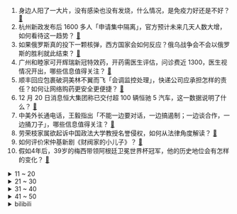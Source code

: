 1. 身边人阳了一大片，没有感染也没有发烧，什么情况，是免疫力好还是不好？ [:link:](https://www.zhihu.com/question/572857647)
2. 杭州新政发布后 1600 多人「申请集中隔离」，官方预计未来几天人数大增，如何看待这一趋势？ [:link:](https://www.zhihu.com/question/573969686)
3. 如果俄罗斯真的投下一颗核弹，西方国家会如何反应？俄乌战争会不会以俄罗斯的胜利就此结束？ [:link:](https://www.zhihu.com/question/573892650)
4. 广州和睦家可开辉瑞新冠特效药，开药需医生评估，问诊费近 1300，医生视情况开出，哪些信息值得关注？ [:link:](https://www.zhihu.com/question/574113881)
5. 顺丰回应包裹破洞美林不翼而飞「会调监控处理」，快递公司应承担怎样的责任？如何让网络购药更安全更便捷？ [:link:](https://www.zhihu.com/question/574110766)
6. 12 月 20 日消息恒大集团称已交付超 100 辆恒驰 5 汽车，这一数据说明了什么？ [:link:](https://www.zhihu.com/question/573391908)
7. 中美外长通电话，王毅指出「不能一边要对话，一边搞遏制；一边谈合作，一边捅刀子」，哪些信息值得关注？ [:link:](https://www.zhihu.com/question/574066896)
8. 劳荣枝家属欲起诉中国政法大学教授名誉侵权，如何从法律角度解读？ [:link:](https://www.zhihu.com/question/573765387)
9. 如何评价宋仲基新剧《财阀家的小儿子》？ [:link:](https://www.zhihu.com/question/567804223)
10. 假如4年后，39岁的梅西带领阿根廷卫冕世界杯冠军，他的历史地位会有怎样的变化？ [:link:](https://www.zhihu.com/question/573639310)
<details>
<summary>11 ~ 20</summary>

11. 黑龙江被抢药店老板已暂停免费发药，老板称「抢走了没一个人帮我们」，如何评价该事件？ [:link:](https://www.zhihu.com/question/573980257)
12. 香港大学教授金冬雁表示「新冠病毒变异率比流感低多了，全球疫情正在走向终结」，如何看待这一说法？ [:link:](https://www.zhihu.com/question/574101977)
13. 美国会骚乱最终报告发布，特别委员会建议禁止特朗普再任总统，其政治生涯是否就此终结？对美政坛将有何影响？ [:link:](https://www.zhihu.com/question/574117056)
14. 为什么很多人都讨厌「圣母型」的主角？ [:link:](https://www.zhihu.com/question/312020466)
15. 三个月内 130 多个奥密克戎亚分支从境外输入，阳康人员或有再次感染风险，还有哪些信息值得关注？ [:link:](https://www.zhihu.com/question/573606249)
16. 如何评价悬疑剧《回来的女儿》第 1-5 集？ [:link:](https://www.zhihu.com/question/574120431)
17. 2022 年 Steam 冬季特卖已开启，有哪些超值的游戏推荐？ [:link:](https://www.zhihu.com/question/573932947)
18. 如何评价悬疑惊悚日剧《弥留之国的爱丽丝》第二季？ [:link:](https://www.zhihu.com/question/573844326)
19. 转阴后会一直咳嗽，怎样理解「转阴后咳嗽是一个打扫战场过程」？如何有效缓解症状？ [:link:](https://www.zhihu.com/question/573780621)
20. 美国宣布向乌克兰提供大批军援，包括爱国者防空系统，俄军开始部署萨尔马特洲际弹道导弹，将对局势有何影响？ [:link:](https://www.zhihu.com/question/573721238)
</details>
<details>
<summary>21 ~ 30</summary>

21. 张文宏称近期重症多是因为感染率高，建议老年人每天吃两个鸡蛋，勤洗手、戴口罩、不聚集，哪些信息值得关注？ [:link:](https://www.zhihu.com/question/573976412)
22. 为什么长期假冒莫斯科大学教授的王晓伟最近被抛弃了？ [:link:](https://www.zhihu.com/question/572991331)
23. 如何看待因 iPhone 14 Plus 销量惨淡，明年苹果或将重新划分标准机型的功能价格？ [:link:](https://www.zhihu.com/question/573241270)
24. 中国驻芝加哥总领馆回赠埃文·凯尔的瓷器是什么来头，有什么特殊意义吗？ [:link:](https://www.zhihu.com/question/568028420)
25. 如何看待「浙江等多地宣布无症状和轻症可正常上班」？哪些信息需要关注？ [:link:](https://www.zhihu.com/question/573270084)
26. 《三体》到底有多惊艳？ [:link:](https://www.zhihu.com/question/352509340)
27. 退烧药厂商加班加点生产，多地实施拆零销售，布洛芬巨头股价逼近跌停，退烧药短缺何时缓解？ [:link:](https://www.zhihu.com/question/573468648)
28. 为什么感觉过了 30 岁后用什么护肤品都没效果了？ [:link:](https://www.zhihu.com/question/570425543)
29. 为什么大飞机航程远？ [:link:](https://www.zhihu.com/question/573354281)
30. 两节将至，怎样加强农村医疗救治？该如何提前布局？ [:link:](https://www.zhihu.com/question/573989469)
</details>
<details>
<summary>31 ~ 40</summary>

31. 为什么游戏电视越来越受年轻人青睐？选购时该重点关注什么？ [:link:](https://www.zhihu.com/question/574101164)
32. 如何看待马化腾对国内游戏行情的分析，表示腾讯要聚焦精品游戏？ [:link:](https://www.zhihu.com/question/573848056)
33. 2022 年面世的游戏中，有令你感到失望的吗？ [:link:](https://www.zhihu.com/question/572307828)
34. 你人生中第一台MP3是什么样的？带给你哪些难忘的回忆？ [:link:](https://www.zhihu.com/question/573891499)
35. 美媒曝光美军方「操纵网络舆论」，其社交平台成为「新冷战的武器」，有哪些信息值得注意？ [:link:](https://www.zhihu.com/question/573969479)
36. 世界上规模最小的航空公司有多小？ [:link:](https://www.zhihu.com/question/572817672)
37. 阿凡达世界中，人类怎么和纳威人在潘多拉星球和平共处？ [:link:](https://www.zhihu.com/question/573601203)
38. 普法战争后，普鲁士要怎样处置法国才能避免一战 ？ [:link:](https://www.zhihu.com/question/556369936)
39. 如何看待马化腾称「短视频会侵蚀游戏时间」，「腾讯游戏要聚焦精品」? [:link:](https://www.zhihu.com/question/573846903)
40. 如何看待黑龙江一社保局被指让市民在室外排队冻到发抖，热线回复若让进室内「会致办公人员感染，影响办公」？ [:link:](https://www.zhihu.com/question/573818599)
</details>
<details>
<summary>41 ~ 50</summary>

41. 德媒称德国汽车行业跟不上中国的发展，软件娱乐和自动驾驶等关键技术越发落后，如何看待此事？透露哪些信息？ [:link:](https://www.zhihu.com/question/574113902)
42. 一线门诊 10 天接诊 4000 多人未感染，医生称「提前打了干扰素」且接诊无重症，哪些信息值得关注？ [:link:](https://www.zhihu.com/question/574024341)
43. 貂蝉那么美，王允为什么不把她占为己有，而是把她献出使连环计？ [:link:](https://www.zhihu.com/question/365579996)
44. 如何理解著名作家蒋勋提到的“人本质上是孤独的”，你曾在什么时候感觉到自己真的很孤独？ [:link:](https://www.zhihu.com/question/573877138)
45. 梅西分享世界杯照片获赞 7200 万，创 Ins 最受欢迎照片纪录，如何看待梅西当下在体育界的影响力？ [:link:](https://www.zhihu.com/question/574014631)
46. 俄外交部批日本新安保战略「走上前所未有军事化之路」，会给亚太局势带来什么风险？ [:link:](https://www.zhihu.com/question/573973997)
47. 哪一个瞬间让你决定要跟这个人结婚？ [:link:](https://www.zhihu.com/question/567979026)
48. 美国「国会山骚乱」调查最终报告公布，特朗普被指参与多方共谋且「颠覆民主」，哪些信息值得注意？ [:link:](https://www.zhihu.com/question/574043333)
49. 如何评价许光汉主演的电影版《想见你》？ [:link:](https://www.zhihu.com/question/573577340)
50. 中方对余茂春、托德·斯坦恩采取反制裁措施，有哪些信息值得关注？ [:link:](https://www.zhihu.com/question/574002682)
</details><details>
<summary>bilibili</summary>

1. 《 北 京 烤 鸭 》 [:link:](//www.bilibili.com/video/BV1Ad4y1e7va)
2. 假STEAM把我们和B站告上法庭，索赔100万！？结果居然…… [:link:](//www.bilibili.com/video/BV1c24y1S7Rx)
3. 美国陆军如何在苏军服役？【硬核狠人44】 [:link:](//www.bilibili.com/video/BV1U84y147Rm)
4. 土豆这样做，我能吃一吨！ [:link:](//www.bilibili.com/video/BV1GW4y1M7FZ)
5. 2022，看见平凡微光 [:link:](//www.bilibili.com/video/BV1fd4y1Y7Uo)
6. 我给国家农业部写了封信 [:link:](//www.bilibili.com/video/BV1g24y1Q72H)
7. 致敬袁爷爷的模组《稻香》 [:link:](//www.bilibili.com/video/BV1BM411m7Ka)
8. 街头冻梨小摊的冻梨热饮！ [:link:](//www.bilibili.com/video/BV1qG411N7Uk)
9. 国风素人改造第一期：今天和老先生重回两千年前的杏坛 [:link:](//www.bilibili.com/video/BV1f14y1N7e5)
10. 变色油墨 [:link:](//www.bilibili.com/video/BV1Hg411J7z8)
<details>
<summary>11 ~ 20</summary>

11. 「英雄梦想」Argentina - 2022 [:link:](//www.bilibili.com/video/BV1te4y1L7uf)
12. 原来我只是一个简单的支教老师 [:link:](//www.bilibili.com/video/BV1RM41127KD)
13. 我算出了汤姆的毛有多少根？b站第一人 [:link:](//www.bilibili.com/video/BV168411n7fy)
14. 齁 甜 紫 薯 奶 冻 [:link:](//www.bilibili.com/video/BV1Ye4y1L75S)
15. 老师全阳了，学校快倒闭了，今天只有一个学生来上学...... [:link:](//www.bilibili.com/video/BV17e411c73A)
16. 这些难道不是全国统一的吗？ [:link:](//www.bilibili.com/video/BV1PR4y1678g)
17. 珍惜眼前人 [:link:](//www.bilibili.com/video/BV1eK411q718)
18. 新冠排痰的正确姿势！不费嗓子，1秒咳出 [:link:](//www.bilibili.com/video/BV1UW4y1T7gZ)
19. 今儿去打卡洛杉矶最高楼里的顶级和牛烤肉！这是我今年吃过最豪的饭！#OPPO Find N2# [:link:](//www.bilibili.com/video/BV1b84y1s7UF)
20. 🙂🙂🙂🙂🙂 [:link:](//www.bilibili.com/video/BV1wA411X7Qw)
</details>
<details>
<summary>21 ~ 30</summary>

21. 高中永远用不烂的作文素材 [:link:](//www.bilibili.com/video/BV1aD4y1h7Gs)
22. 都说原声才好，那就继续发原声版吧！没几个赞没人给币也不要紧了…… [:link:](//www.bilibili.com/video/BV1hg411J7yv)
23. 奥密克戎你牛波一，把姐烧到41…… [:link:](//www.bilibili.com/video/BV1K44y1f7Bi)
24. 战 术 核 打 击 ！【C4快乐阴人流#36】 [:link:](//www.bilibili.com/video/BV118411n7Wt)
25. 童年噩梦真的来了！被查尔斯小火车追杀！ [:link:](//www.bilibili.com/video/BV1LM411m7Eb)
26. 华莱士全系列25种单品大测评！究竟哪款最好吃？ [:link:](//www.bilibili.com/video/BV1FA411X7hz)
27. 他们居然把游戏里的餐厅搬了出来！甚至连NPC都完美复刻！ [:link:](//www.bilibili.com/video/BV1jG4y1J7DU)
28. 【年度书单】我的2022年度书单，文学类+历史类+哲学类+其他类 [:link:](//www.bilibili.com/video/BV1MG4y1J76L)
29. 时隔三年 终于回国了 [:link:](//www.bilibili.com/video/BV1c14y1P7AP)
30. 家人们，捡了一只猫，这可咋整 [:link:](//www.bilibili.com/video/BV1584y147Km)
</details>
<details>
<summary>31 ~ 40</summary>

31. VERNON 'Black Eye' Official MV [:link:](//www.bilibili.com/video/BV16g411t7fc)
32. 神秘北极圈，迷人的挪威，大自然的宠儿。 [:link:](//www.bilibili.com/video/BV1GV4y1c7nx)
33. 可能是全球第一的自助餐？龙虾鹅肝鱼子酱无限上！ 能吃回本吗？ [:link:](//www.bilibili.com/video/BV1Mv4y1X78Q)
34. 用布洛芬舞告别2022 [:link:](//www.bilibili.com/video/BV1Td4y1e76h)
35. 英国博主：中国放开了 老外怎么看 [:link:](//www.bilibili.com/video/BV1Te411c7jj)
36. 追到贼窝 [:link:](//www.bilibili.com/video/BV1R44y1Z7wY)
37. 这就是我变阳的四个阶段 [:link:](//www.bilibili.com/video/BV1f24y1D7EN)
38. 发烧...已经...无所谓了...《最 骚 营 销 号 45》 [:link:](//www.bilibili.com/video/BV1cg411b7YS)
39. “让 你 二 创，不 是 让 你 创 死 观 众 呀 喂！” [:link:](//www.bilibili.com/video/BV1UK411z7jo)
40. ［我的世界视觉盛宴］这2分半花了我250分钟！ [:link:](//www.bilibili.com/video/BV1LR4y167Ua)
</details>
<details>
<summary>41 ~ 50</summary>

41. [威神V/WayV]《Diamonds Only》Track Video [:link:](//www.bilibili.com/video/BV1U24y1U7fP)
42. 求问这个人会飞是真的吗？这个台词出自哪部动画？ [:link:](//www.bilibili.com/video/BV1Y44y1U7yW)
43. 七分害怕，三分期待，十分变态 [:link:](//www.bilibili.com/video/BV1sM411m7bT)
44. 哈哈哈，大番薯有没有谁知道？ [:link:](//www.bilibili.com/video/BV1E14y1E74u)
45. 你为什么抢不到退烧药？什么时候才能买到？10分钟击碎你的缺药焦虑！【洞察社会系列82】 [:link:](//www.bilibili.com/video/BV1z8411n7qZ)
46. 【照我以火】FC-EX1至8突袭 摆完挂机 简单好抄 [:link:](//www.bilibili.com/video/BV1914y1A7sn)
47. 回来带我走吧，我一直在原地 [:link:](//www.bilibili.com/video/BV1sg411J7Py)
48. 【原神】⚡愚 者 何 惧 终 焉⚡ [:link:](//www.bilibili.com/video/BV1xG4y1g7kS)
49. ⚡砸 坏 化 学 实 验 室⚡ [:link:](//www.bilibili.com/video/BV17g411J7V9)
50. 深圳.蜑家菜  厨子探店¥611 [:link:](//www.bilibili.com/video/BV1tR4y1674P)
</details>
<details>
<summary>51 ~ 60</summary>

51. 东北师傅太过分了！怎么能这样卖呢？这菜纯粹欺负外地人！｜真探来了 [:link:](//www.bilibili.com/video/BV12G4y1J7pv)
52. 大学老师原神开荒 [:link:](//www.bilibili.com/video/BV1UV4y1c7rw)
53. 年度嘴角落泪短片，我不信你能坚持看到最后一个！ [:link:](//www.bilibili.com/video/BV1UV4y1c7Hz)
54. 剑 魔 玩 家 免 疫 系 统 [:link:](//www.bilibili.com/video/BV1VA411X7Lf)
55. 阳了，但是嘴硬 [:link:](//www.bilibili.com/video/BV18g411J7j3)
56. 小爱同学你还好吗 [:link:](//www.bilibili.com/video/BV1LG4y1R7sC)
57. 真的有这么酥软吗? [:link:](//www.bilibili.com/video/BV1tg411J7ZN)
58. Sakura｜DV录像带 [:link:](//www.bilibili.com/video/BV1c84y1t7yW)
59. 哪只羊下的蛋？ [:link:](//www.bilibili.com/video/BV1Lg411J79E)
60. 凡新冠感染在发烧畏寒头痛身痛阶段，一定不要服用清热解毒类的中药，如连花清瘟、抗病毒颗粒等。应用散寒解表类中药，如荆防颗粒、小柴胡颗粒、风寒感冒颗粒等。特提醒！ [:link:](//www.bilibili.com/video/BV1wR4y1r76N)
</details>
<details>
<summary>61 ~ 70</summary>

61. 3片肥牛的日式盖饭，割不动中国人了【暗中观察263】IC实验室 [:link:](//www.bilibili.com/video/BV12D4y1774M)
62. 烤培根 将就吃 [:link:](//www.bilibili.com/video/BV1Fg411J7qW)
63. 谁不想家里有三个老师呢？教师之一家有三个老师是什么体验 [:link:](//www.bilibili.com/video/BV1jP4y1B7Px)
64. 本王从不跟病毒讲武德 [:link:](//www.bilibili.com/video/BV1GW4y1M7Gq)
65. 爱言叶Ⅳ(鹿乃xLONxHanser) [:link:](//www.bilibili.com/video/BV1Hg411J79a)
66. 俺们长大了，这一次，绝不会再让妈妈受伤 [:link:](//www.bilibili.com/video/BV1rM41127LG)
67. 曾经的山东拉面哥 [:link:](//www.bilibili.com/video/BV1gA411R7Qa)
68. 传承国粹经典，弘扬戏曲艺术！画脸谱 [:link:](//www.bilibili.com/video/BV1JA411X7dE)
69. 就乐意听点赛博坦星语言 [:link:](//www.bilibili.com/video/BV1ke4y1L7tc)
70. 这可能是我离梅西最远的一次，恭喜梅西夺得世界杯冠军！ [:link:](//www.bilibili.com/video/BV1iK411q72C)
</details>
<details>
<summary>71 ~ 80</summary>

71. 英国人如何看待中国人自己起的英文名？ [:link:](//www.bilibili.com/video/BV1LD4y1h7hT)
72. 各位同学们，等我妈骂完我，后再给同学们上课！ [:link:](//www.bilibili.com/video/BV1EG411M7Uh)
73. Unity个人独立游戏，求职作品 [:link:](//www.bilibili.com/video/BV1814y1A7eU)
74. 《关于我200w礼物拖到快400w发这件事》 [:link:](//www.bilibili.com/video/BV1f44y1Z7e2)
75. 胡说八道之后轻松多了 [:link:](//www.bilibili.com/video/BV1RA41197DM)
76. 全程高能 || 失街亭，一步不能走错的弱者悲哀 [:link:](//www.bilibili.com/video/BV1C24y1U75H)
77. 克苏鲁神话，「食腐之蛆」变成人，地下魔窟祖传《魔宴》 [:link:](//www.bilibili.com/video/BV1A8411H7Cp)
78. 曾经重装骑行独闯西藏阿里，在奥密克戎面前依然不堪一击 [:link:](//www.bilibili.com/video/BV1c14y1P7v5)
79. “缺德动物在这里！” [:link:](//www.bilibili.com/video/BV13R4y1r7NR)
80. "把女孩带来，债务便一笔勾销"——Bioshock infinite [:link:](//www.bilibili.com/video/BV1aG4y1J77m)
</details>
<details>
<summary>81 ~ 90</summary>

81. 【喜哥】有点亲情，但并不多 [:link:](//www.bilibili.com/video/BV1rK411q7sj)
82. 新概念复习 [:link:](//www.bilibili.com/video/BV1nA411X7gd)
83. 其实 他整蛊也成功过… [:link:](//www.bilibili.com/video/BV1tG4y1J7iy)
84. 当我们成为武器大师！ [:link:](//www.bilibili.com/video/BV1P24y1S7GF)
85. “赐我一场名为东百的梦” [:link:](//www.bilibili.com/video/BV1GG4y1J7Bj)
86. 【扁豆】中国最火县委书记！没有之一，上任一年干成全国模范，家喻户晓《焦裕禄》 [:link:](//www.bilibili.com/video/BV15K411673X)
87. 1技能三种随机音效，2技能两种随机音效，李白世冠新皮肤是荣耀典藏？ [:link:](//www.bilibili.com/video/BV1F84y1t7RZ)
88. 脸都气歪了！这就是把负反馈做到极致的跑酷游戏 [:link:](//www.bilibili.com/video/BV1Ge4y1j7Lk)
89. 阿根廷是个什么国家？ [:link:](//www.bilibili.com/video/BV1i44y1d7zL)
90. 【原神】3.3你不得不知道的三个小技巧 [:link:](//www.bilibili.com/video/BV1Ee411c7c6)
</details>
<details>
<summary>91 ~ 100</summary>

91. 谁又能规划好自己的人生呢 [:link:](//www.bilibili.com/video/BV158411H7SG)
92. 【原神MMD】接住，一定要接住！ [:link:](//www.bilibili.com/video/BV18R4y167bh)
93. 战 狠 I I I [:link:](//www.bilibili.com/video/BV1LV4y1w7Ug)
94. 新冠转阴后千万不要放松警惕！ [:link:](//www.bilibili.com/video/BV1p24y1S7t2)
95. 经典重温——因为孩子高兴，所以我高兴。 [:link:](//www.bilibili.com/video/BV1q44y1U7pB)
96. 复古永不过时  衣服土了就改造一下！ [:link:](//www.bilibili.com/video/BV12v4y1Q7hv)
97. 离谱！在德国高速开200+居然被货车超了？？ [:link:](//www.bilibili.com/video/BV15d4y1e76z)
98. 我阳性了是吧 [:link:](//www.bilibili.com/video/BV1sG411N7Xc)
99. 东莞服务业曾经多繁荣？小伙独自探访废弃酒店，寻找时代遗迹 [:link:](//www.bilibili.com/video/BV1D44y1d7MN)
100. 阳了，算工伤吗 [:link:](//www.bilibili.com/video/BV1SG411P7GE)
</details></details>